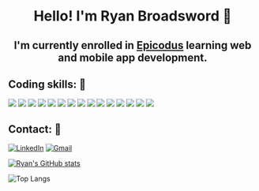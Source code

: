 # <p align="center"> **Hello! I'm Ryan Broadsword :kiss:** </p>

## <p align="center"> I'm currently enrolled in <a href="https://www.epicodus.com/" target="_blank">Epicodus</a> learning web and mobile app development. </p>

## **Coding skills: :octopus:**

<a><img src="https://img.shields.io/badge/Bootstrap-white?style=for-the-badge&logo=bootstrap&logoColor=563D7C"/></a>
<a><img src="https://img.shields.io/badge/CSS3-white?style=for-the-badge&logo=css3&logoColor=1572B6"/></a>
<a><img src="https://img.shields.io/badge/GIT-white?style=for-the-badge&logo=git&logoColor=E44C30"/></a>
<a><img src="https://img.shields.io/badge/GitHub-white?style=for-the-badge&logo=github&logoColor=black"/></a>
<a><img src="https://img.shields.io/badge/HTML5-white?style=for-the-badge&logo=html5&logoColor=E34F26"/></a>
<a><img src="https://img.shields.io/badge/JavaScript-white?style=for-the-badge&logo=javascript&logoColor=f0db4f"/></a>
<a><img src="https://img.shields.io/badge/Jest-white?style=for-the-badge&logo=jest&logoColor=C21325"/></a>
<a><img src="https://img.shields.io/badge/json-white?style=for-the-badge&logo=json&logoColor=5E5C5C"/></a>
<a><img src="https://img.shields.io/badge/jQuery-white?style=for-the-badge&logo=jquery&logoColor=0769AD"/></a>
<a><img src="https://img.shields.io/badge/Markdown-white?style=for-the-badge&logo=markdown&logoColor=black"/></a>
<a><img src="https://img.shields.io/badge/Node.js-white?style=for-the-badge&logo=nodedotjs&logoColor=339933"/></a>
<a><img src="https://img.shields.io/badge/npm-white?style=for-the-badge&logo=npm&logoColor=CB3837"/></a>
<a><img src="https://img.shields.io/badge/Postman-white?style=for-the-badge&logo=Postman&logoColor=FF6C37"/></a>
<a><img src="https://img.shields.io/badge/Visual_Studio_Code-white?style=for-the-badge&logo=visual%20studio%20code&logoColor=0078D4"/></a>
<a><img src="https://img.shields.io/badge/Webpack-white?style=for-the-badge&logo=Webpack&logoColor=8DD6F9"/></a>

## **Contact: :leaves:**

<a href="https://www.linkedin.com/in/ryan-broadsword/"><img alt="LinkedIn" src="https://img.shields.io/badge/LinkedIn-white?style=for-the-badge&logo=linkedin&logoColor=1572B6"/></a>
<a href="mailto:rbroadsword@gmail.com"><img alt="Gmail" src="https://img.shields.io/badge/Gmail-white?style=for-the-badge&logo=gmail&logoColor=D14836" /></a>

[![Ryan's GitHub stats](https://github-readme-stats.vercel.app/api?username=rbroadsword&show_icons=true&theme=codeSTACKr)](https://github.com/rbroadsword/github-readme-stats)

![Top Langs](https://github-readme-stats.vercel.app/api/top-langs/?username=rbroadsword&show_icons=true&theme=codeSTACKr&hide=TeX&layout=compact)
<!--
**rbroadsword/rbroadsword** is a ✨ _special_ ✨ repository because its `README.md` (this file) appears on your GitHub profile.

Here are some ideas to get you started:

- 🔭 I’m currently working on ...
- 🌱 I’m currently learning ...
- 👯 I’m looking to collaborate on ...
- 🤔 I’m looking for help with ...
- 💬 Ask me about ...
- 📫 How to reach me: ...
- 😄 Pronouns: ...
- ⚡ Fun fact: ...
-->
